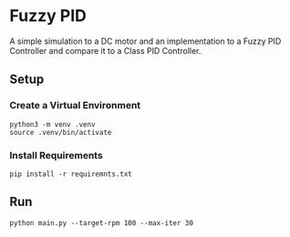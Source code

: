 # Fuzzy PID

A simple simulation to a DC motor and an implementation to a Fuzzy PID Controller and compare it to a Class PID Controller.

## Setup

### Create a Virtual Environment

```shell
python3 -m venv .venv
source .venv/bin/activate
```

### Install Requirements

```shell
pip install -r requiremnts.txt
```

## Run
```shell
python main.py --target-rpm 100 --max-iter 30
```

